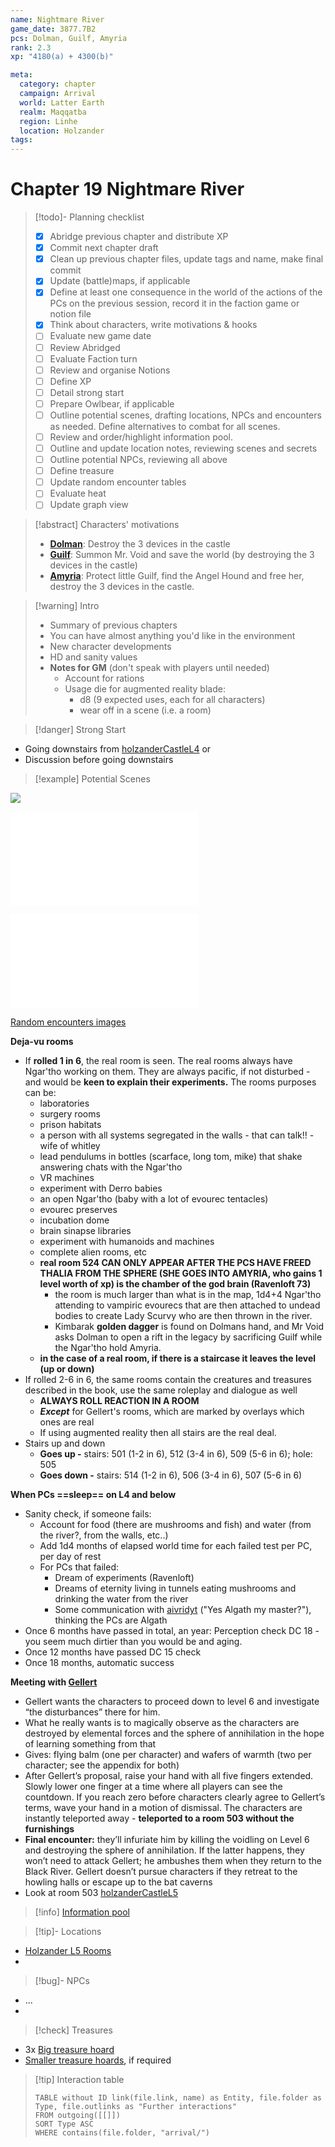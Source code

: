 ```yaml
---
name: Nightmare River
game_date: 3877.7B2
pcs: Dolman, Guilf, Amyria
rank: 2.3
xp: "4180(a) + 4300(b)" 

meta:
  category: chapter
  campaign: Arrival
  world: Latter Earth
  realm: Maqqatba
  region: Linhe
  location: Holzander
tags: 
---
```

# Chapter 19 Nightmare River

> [!todo]- Planning checklist
> - [x] Abridge previous chapter and distribute XP
> - [x] Commit next chapter draft
> - [x] Clean up previous chapter files, update tags and name, make final commit
> - [x] Update (battle)maps, if applicable
> - [x] Define at least one consequence in the world of the actions of the PCs on the previous session, record it in the faction game or notion file
> - [x] Think about characters, write motivations & hooks
> - [ ] Evaluate new game date
> - [ ] Review Abridged
> - [ ] Evaluate Faction turn
> - [ ] Review and organise Notions
> - [ ] Define XP
> - [ ] Detail strong start
> - [ ] Prepare Owlbear, if applicable
> - [ ] Outline potential scenes, drafting locations, NPCs and encounters as needed. Define alternatives to combat for all scenes.
> - [ ] Review and order/highlight information pool.
> - [ ] Outline and update location notes, reviewing scenes and secrets
> - [ ] Outline potential NPCs, reviewing all above
> - [ ] Define treasure
> - [ ] Update random encounter tables
> - [ ] Evaluate heat
> - [ ] Update graph view

> [!abstract] Characters' motivations
> - **[Dolman](../pcs/Dolman.md)**: Destroy the 3 devices in the castle
> - **[Guilf](../pcs/Guilf.md)**: Summon Mr. Void and save the world (by destroying the 3 devices in the castle)
> - **[Amyria](../pcs/Amyria.md)**: Protect little Guilf, find the Angel Hound and free her, destroy the 3 devices in the castle.

> [!warning] Intro
> - Summary of previous chapters
> - You can have almost anything you'd like in the environment
> - New character developments
> - HD and sanity values
> - **Notes for GM** (don't speak with players until needed)
> 	- Account for rations
> 	- Usage die for augmented reality blade:
> 		- d8 (9 expected uses, each for all characters)
> 		- wear off in a scene (i.e. a room)

> [!danger] Strong Start

- Going downstairs from [holzanderCastleL4](../locations/holzanderCastleL4.md) or
- Discussion before going downstairs

> [!example] Potential Scenes

![](https://i.imgur.com/3MP5tws.png)

![Nightmare river](arrival/locations/holzanderCastleL5.md#Nightmare%20river)

![Random encounters table](arrival/locations/holzanderCastleL5.md#Random%20encounters%20table)

[Random encounters images](arrival/locations/holzanderCastleL5.md#Random%20encounters%20images)

**Deja-vu rooms**
- If **rolled 1 in 6**, the real room is seen. The real rooms always have Ngar'tho working on them. They are always pacific, if not disturbed - and would be **keen to explain their experiments.** The rooms purposes can be:
	- laboratories 
	- surgery rooms
	- prison habitats
	- a person with all systems segregated in the walls - that can talk!! - wife of whitley
	- lead pendulums in bottles (scarface, long tom, mike) that shake answering chats with the Ngar'tho 
	- VR machines
	- experiment with Derro babies
	- an open Ngar'tho (baby with a lot of evourec tentacles)
	- evourec preserves
	- incubation dome
	- brain sinapse libraries
	- experiment with humanoids and machines
	- complete alien rooms, etc
	- **real room 524 CAN ONLY APPEAR AFTER THE PCS HAVE FREED THALIA FROM THE SPHERE (SHE GOES INTO AMYRIA, who gains 1 level worth of xp) is the chamber of the god brain (Ravenloft 73)**
		- the room is much larger than what is in the map, 1d4+4 Ngar'tho attending to vampiric evourecs that are then attached to undead bodies to create Lady Scurvy who are then thrown in the river.
		- Kimbarak **golden dagger** is found on Dolmans hand, and Mr Void asks Dolman to open a rift in the legacy by sacrificing Guilf while the Ngar'tho hold Amyria.
	- **in the case of a real room, if there is a staircase it leaves the level (up or down)**
- If rolled 2-6 in 6, the same rooms contain the creatures and treasures described in the book, use the same roleplay and dialogue as well
	- **ALWAYS ROLL REACTION IN A ROOM**
	- ***Except*** for Gellert's rooms, which are marked by overlays which ones are real
	- If using augmented reality then all stairs are the real deal.
- Stairs up and down
	- **Goes up -** stairs: 501 (1-2 in 6), 512 (3-4 in 6), 509 (5-6 in 6); hole: 505
	- **Goes down -** stairs: 514 (1-2 in 6), 506 (3-4 in 6), 507 (5-6 in 6)

**When PCs ==sleep== on L4 and below**
- Sanity check, if someone fails:
	- Account for food (there are mushrooms and fish) and water (from the river?, from the walls, etc..)
	-  Add 1d4 months of elapsed world time for each failed test per PC, per day of rest
	- For PCs that failed:
		- Dream of experiments (Ravenloft)
		- Dreams of eternity living in tunnels eating mushrooms and drinking the water from the river
		- Some communication with [aivridyt](arrival/npcs/aivridyt.md) ("Yes Algath my master?"), thinking the PCs are Algath
- Once 6 months have passed in total, an year: Perception check DC 18 - you seem much dirtier than you would be and aging.
- Once 12 months have passed DC 15 check
- Once 18 months, automatic success

**Meeting with [Gellert](../npcs/Gellert.md)**
- Gellert wants the characters to proceed down to level  6 and investigate “the disturbances” there for him.
- What he really wants is to magically observe as the characters are destroyed by elemental forces and the sphere of annihilation in the hope of learning something from that
- Gives: flying balm (one per character) and wafers of warmth (two per character; see the appendix for both)
- After Gellert’s proposal, raise your hand with all five fingers extended. Slowly lower one finger at a time where all players can see the countdown. If you reach zero before characters clearly agree to Gellert’s terms, wave your hand in a motion of dismissal. The characters are instantly teleported away - **teleported to a room 503 without the furnishings**
- **Final encounter:** they’ll infuriate him by killing the voidling on Level 6 and destroying the sphere of annihilation. If the latter happens, they won’t need to attack Gellert; he ambushes them when they return to the Black River. Gellert doesn’t pursue characters if they retreat to the howling halls or escape up to the bat caverns
- Look at room 503 [holzanderCastleL5](holzanderCastleL5.md)

> [!info] [Information pool](arrival/_informationPool.md)


> [!tip]- Locations
- [Holzander L5 Rooms](arrival/locations/holzanderCastleL5.md#Rooms)
- 

> [!bug]- NPCs
- ...
- 

> [!check] Treasures
- 3x [Big treasure hoard](https://donjon.bin.sh/5e/random/#type=treasure;treasure-cr=15;treasure-loot_type=treasure_hoard)
- [Smaller treasure hoards](https://donjon.bin.sh/5e/random/#type=treasure;treasure-cr=5;treasure-loot_type=treasure_hoard), if required

> [!tip] Interaction table 
> 
> ```dataview
> TABLE without ID link(file.link, name) as Entity, file.folder as Type, file.outlinks as "Further interactions"
> FROM outgoing([[]]) 
> SORT Type ASC
> WHERE contains(file.folder, "arrival/")
> ```
